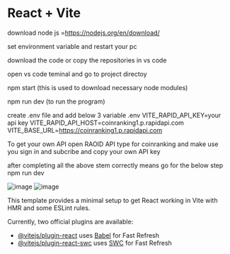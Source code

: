 # React + Vite

download node js =https://nodejs.org/en/download/

set environment variable and restart your pc

download the code or copy the repositories in vs code

open vs code teminal and go to project directoy

npm start 
(this is used to download necessary node modules)

npm run dev
(to run the program)

create .env file and add below 3 variable 
.env
VITE_RAPID_API_KEY=your api key
VITE_RAPID_API_HOST=coinranking1.p.rapidapi.com
VITE_BASE_URL=https://coinranking1.p.rapidapi.com

To get your own API
  open RAOID API
  type for coinranking and make use you sign in and subcribe
  and copy your own API key

after completing all the above stem correctly means go for the below step
  npm run dev

  ![image](https://github.com/user-attachments/assets/e2b30496-0b85-4f78-b5e2-290275d3899d)
  ![image](https://github.com/user-attachments/assets/7803763e-d58a-409e-911e-4c5be021fb66)


  


This template provides a minimal setup to get React working in Vite with HMR and some ESLint rules.

Currently, two official plugins are available:

- [@vitejs/plugin-react](https://github.com/vitejs/vite-plugin-react/blob/main/packages/plugin-react/README.md) uses [Babel](https://babeljs.io/) for Fast Refresh
- [@vitejs/plugin-react-swc](https://github.com/vitejs/vite-plugin-react-swc) uses [SWC](https://swc.rs/) for Fast Refresh
